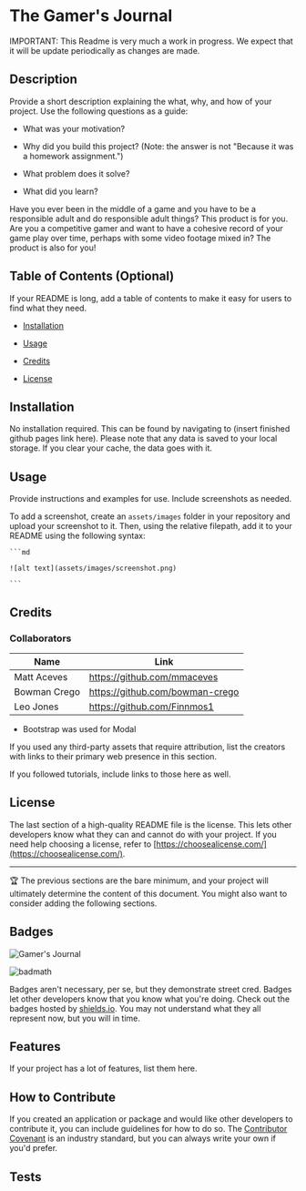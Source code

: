 # The Gamer's Journal
IMPORTANT: This Readme is very much a work in progress. We expect that it will be update periodically as changes are made.
## Description

Provide a short description explaining the what, why, and how of your project. Use the following questions as a guide:

- What was your motivation?

- Why did you build this project? (Note: the answer is not "Because it was a homework assignment.")

- What problem does it solve?

- What did you learn?

Have you ever been in the middle of a game and you have to be a responsible adult and do responsible adult things? This product is for you. Are you a competitive gamer and want to have a cohesive record of your game play over time, perhaps with some video footage mixed in? The product is also for you!

## Table of Contents (Optional)

If your README is long, add a table of contents to make it easy for users to find what they need.

- [Installation](#installation)

- [Usage](#usage)

- [Credits](#credits)

- [License](#license)

## Installation

No installation required. This can be found by navigating to (insert finished github pages link here). Please note that any data is saved to your local storage. If you clear your cache, the data goes with it. 

## Usage

Provide instructions and examples for use. Include screenshots as needed.

To add a screenshot, create an `assets/images` folder in your repository and upload your screenshot to it. Then, using the relative filepath, add it to your README using the following syntax:

    ```md

    ![alt text](assets/images/screenshot.png)

    ```

## Credits

### Collaborators
|Name       | Link  |
|-----------|-------|
|Matt Aceves|https://github.com/mmaceves|
|Bowman Crego|https://github.com/bowman-crego|
|Leo Jones|https://github.com/Finnmos1|

- Bootstrap was used for Modal

If you used any third-party assets that require attribution, list the creators with links to their primary web presence in this section.

If you followed tutorials, include links to those here as well.

## License

The last section of a high-quality README file is the license. This lets other developers know what they can and cannot do with your project. If you need help choosing a license, refer to [https://choosealicense.com/](https://choosealicense.com/).

---

🏆 The previous sections are the bare minimum, and your project will ultimately determine the content of this document. You might also want to consider adding the following sections.

## Badges
![Gamer's Journal](https://img.shields.io/badge/https%3A%2F%2Fgithub.com%2FJohnBrunson%2Fthe-gamers-journal?style=plastic&logo=javascript&label=The%20Gamer's%20Journal)


![badmath](https://img.shields.io/github/languages/top/lernantino/badmath)

Badges aren't necessary, per se, but they demonstrate street cred. Badges let other developers know that you know what you're doing. Check out the badges hosted by [shields.io](https://shields.io/). You may not understand what they all represent now, but you will in time.

## Features

If your project has a lot of features, list them here.

## How to Contribute

If you created an application or package and would like other developers to contribute it, you can include guidelines for how to do so. The [Contributor Covenant](https://www.contributor-covenant.org/) is an industry standard, but you can always write your own if you'd prefer.

## Tests